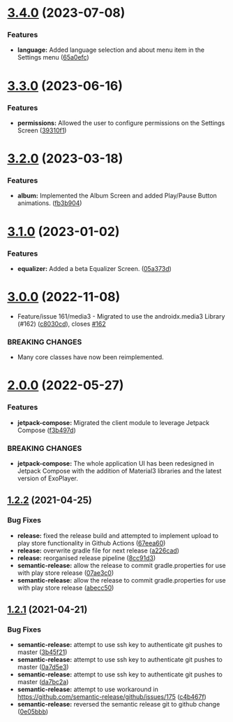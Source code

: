 # [3.4.0](https://github.com/goldy1992/Mp3Player/compare/v3.3.0...v3.4.0) (2023-07-08)


### Features

* **language:** Added language selection and about menu item in the Settings menu ([65a0efc](https://github.com/goldy1992/Mp3Player/commit/65a0efcb1b01dbb9201c021037f8d44d950de6e1))

# [3.3.0](https://github.com/goldy1992/Mp3Player/compare/v3.2.0...v3.3.0) (2023-06-16)


### Features

* **permissions:** Allowed the user to configure permissions on the Settings Screen ([39310f1](https://github.com/goldy1992/Mp3Player/commit/39310f15fd0ea289386f09e2b90dd1e219cac30b))

# [3.2.0](https://github.com/goldy1992/Mp3Player/compare/v3.1.0...v3.2.0) (2023-03-18)


### Features

* **album:** Implemented the Album Screen and added Play/Pause Button animations. ([fb3b904](https://github.com/goldy1992/Mp3Player/commit/fb3b9040767b061c30bbf26fb8221b90b9d00c2c))

# [3.1.0](https://github.com/goldy1992/Mp3Player/compare/v3.0.0...v3.1.0) (2023-01-02)


### Features

* **equalizer:** Added a beta Equalizer Screen. ([05a373d](https://github.com/goldy1992/Mp3Player/commit/05a373d9c3dbf2b61fd8dd62f9712f3f2b75858c))

# [3.0.0](https://github.com/goldy1992/Mp3Player/compare/v2.0.0...v3.0.0) (2022-11-08)


* Feature/issue 161/media3 - Migrated to use the androidx.media3 Library (#162) ([c8030cd](https://github.com/goldy1992/Mp3Player/commit/c8030cd7d3b634a7018aea38521ddbf5d0c19327)), closes [#162](https://github.com/goldy1992/Mp3Player/issues/162)


### BREAKING CHANGES

* Many core classes have now been reimplemented.

# [2.0.0](https://github.com/goldy1992/Mp3Player/compare/v1.2.2...v2.0.0) (2022-05-27)


### Features

* **jetpack-compose:** Migrated the client module to leverage Jetpack Compose ([f3b497d](https://github.com/goldy1992/Mp3Player/commit/f3b497d797c1ed0bf224fc43276eba668e7027c3))


### BREAKING CHANGES

* **jetpack-compose:** The whole application UI has been redesigned in Jetpack Compose with the addition of Material3 libraries and the latest version of ExoPlayer.

## [1.2.2](https://github.com/goldy1992/Mp3Player/compare/v1.2.1...v1.2.2) (2021-04-25)


### Bug Fixes

* **release:** fixed the release build and attempted to implement upload to play store functionality in Github Actions ([67eea60](https://github.com/goldy1992/Mp3Player/commit/67eea604f435f46546862c1d8185884f3f5e9797))
* **release:** overwrite gradle file for next release ([a226cad](https://github.com/goldy1992/Mp3Player/commit/a226cadb3f51a120029a75955f3e14eb3318ace9))
* **release:** reorganised release pipeline ([8cc91d3](https://github.com/goldy1992/Mp3Player/commit/8cc91d3296f2e807e72a6fad4c6f66476302d89d))
* **semantic-release:** allow the release to commit gradle.properties for use with play store release ([07ae3c0](https://github.com/goldy1992/Mp3Player/commit/07ae3c0ee1872ba178f197b33db324d7ea40fc62))
* **semantic-release:** allow the release to commit gradle.properties for use with play store release ([abecc50](https://github.com/goldy1992/Mp3Player/commit/abecc50b3ef3833ac2e3bdccf6721115db7f1e89))

## [1.2.1](https://github.com/goldy1992/Mp3Player/compare/v1.2.0...v1.2.1) (2021-04-21)


### Bug Fixes

* **semantic-release:** attempt to use ssh key to authenticate git pushes to master ([3b45f21](https://github.com/goldy1992/Mp3Player/commit/3b45f2142e5a45ce4db5f39d9c722ac963451fa9))
* **semantic-release:** attempt to use ssh key to authenticate git pushes to master ([0a7d5e3](https://github.com/goldy1992/Mp3Player/commit/0a7d5e35ff2772bfc8c32bbb8db85347bc1a62ac))
* **semantic-release:** attempt to use ssh key to authenticate git pushes to master ([da7bc2a](https://github.com/goldy1992/Mp3Player/commit/da7bc2a0ea40e3168cfbbb15a74ec6633ccaff9d))
* **semantic-release:** attempt to use workaround in https://github.com/semantic-release/github/issues/175 ([c4b467f](https://github.com/goldy1992/Mp3Player/commit/c4b467f89acaa654b5c14e4854bd65e7f9f9f4f7))
* **semantic-release:** reversed the semantic release git to github change ([0e05bbb](https://github.com/goldy1992/Mp3Player/commit/0e05bbbaa9f4ededc34a7554582f2a1eeeab13d8))
